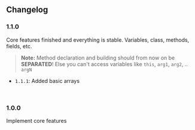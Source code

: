 ## Changelog
### 1.1.0
Core features finished and everything is stable. Variables, class, methods, fields, etc.
> **Note:** Method declaration and building should from now on be __SEPARATED__! Else you can't access variables like `this`, `arg1`, `arg2`, .. `argN`

- `1.1.1`: Added basic arrays

<br>

### 1.0.0
Implement core features
